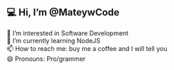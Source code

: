 ## 💻 Hi, I’m @MateywCode
👀 I’m interested in Software Development  <br>
🌱 I’m currently learning NodeJS  <br>
📫 How to reach me: buy me a coffee and I will tell you  <br>
😄 Pronouns: Pro/grammer
